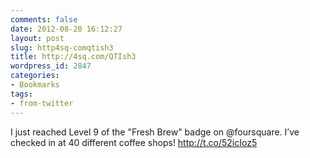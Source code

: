 ```yaml
---
comments: false
date: 2012-08-20 16:12:27
layout: post
slug: http4sq-comqtish3
title: http://4sq.com/QTIsh3
wordpress_id: 2847
categories:
- Bookmarks
tags:
- from-twitter
---
```


I just reached Level 9 of the "Fresh Brew" badge on @foursquare. I’ve checked in at 40 different coffee shops! http://t.co/52icIoz5
